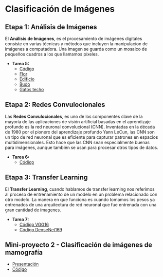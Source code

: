 # **Clasificación de Imágenes** 

## Etapa 1: Análisis de Imágenes
El **Análisis de Imágenes**, es el procesamiento de imágenes digitales consiste en varias técnicas y métodos que incluyen la manipulacion de imágenes a computadora. Una imagen se guarda como un mosaico de pequeños cuadros a los que llamamos píxeles.

- **Tarea 5:**
  - [Código](https://github.com/Zarcklet/ProcesamientoClasificacionDatos/blob/main/ClasificacionImagenes/Tarea%205.%20An%C3%A1lisis%20de%20Im%C3%A1genes.ipynb)
  - [Flor](https://github.com/Zarcklet/ProcesamientoClasificacionDatos/blob/main/ClasificacionImagenes/DSC_0039.JPG)
  - [Edificio](https://github.com/Zarcklet/ProcesamientoClasificacionDatos/blob/main/ClasificacionImagenes/IMG_0602.JPG)
  - [Budo](https://github.com/Zarcklet/ProcesamientoClasificacionDatos/blob/main/ClasificacionImagenes/Budo%20Fondo.jpg)
  - [Gatos techo](https://github.com/Zarcklet/ProcesamientoClasificacionDatos/blob/main/ClasificacionImagenes/DSC_0118.JPG)


## Etapa 2: Redes Convulocionales
Las **Redes Convulocionales**, es uno de los componentes clave de la mayoría de las aplicaciones de visión artificial basadas en el aprendizaje profundo es la red neuronal convolucional (CNN). Inventadas en la década de 1980 por el pionero del aprendizaje profundo Yann LeCun, las CNN son un tipo de red neuronal que es eficiente para capturar patrones en espacios multidimensionales. Esto hace que las CNN sean especialmente buenas para imágenes, aunque también se usan para procesar otros tipos de datos.

- **Tarea 6:**
  - [Código](https://github.com/Zarcklet/ProcesamientoClasificacionDatos/blob/main/ClasificacionImagenes/Tarea%206.%20Redes%20Convolucionales.ipynb)


## Etapa 3: Transfer Learning
El **Transfer Learning**, cuando hablamos de transfer learning nos referimos al proceso de entrenamiento de un modelo en un problema relacionado con otro modelo. La manera en que funciona es cuando tomamos los pesos ya entrenados de una arquitectura de red neuronal que fue entrenada con una gran cantidad de imagenes.

- **Tarea 7:**
  - [Código VGG16](https://github.com/Zarcklet/ProcesamientoClasificacionDatos/blob/main/ClasificacionImagenes/Tarea%207.%20Transfer%20Learning%20VGG16.ipynb)
  - [Código DenseNet169](https://github.com/Zarcklet/ProcesamientoClasificacionDatos/blob/main/ClasificacionImagenes/Tarea%207.%20Transfer%20Learning%20DenseNet169.ipynb)


## Mini-proyecto 2 - Clasificación de imágenes de mamografía
- [Presentación](https://github.com/Zarcklet/ProcesamientoClasificacionDatos/blob/main/ClasificacionImagenes/Clasificaci%C3%B3n%20de%20im%C3%A1genes%20de%20mamograf%C3%ADas.pdf)
- [Código](https://github.com/Zarcklet/ProcesamientoClasificacionDatos/blob/main/ClasificacionImagenes/Clasificaci%C3%B3n%20de%20im%C3%A1genes%20de%20mamograf%C3%ADas.ipynb)
